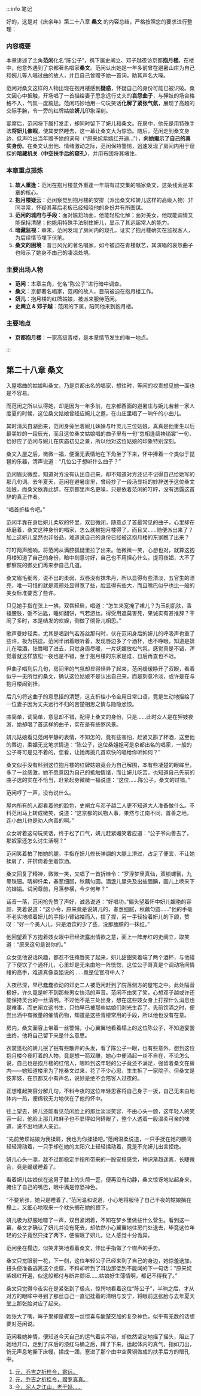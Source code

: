 :::info 笔记

好的，这是对《庆余年》第二十八章 **桑文** 的内容总结，严格按照您的要求进行整理：

### 内容概要

本章讲述了主角**范闲**化名“陈公子”，携下属史阐立、邓子越夜访京都**抱月楼**。在楼中，他意外遇到了京都著名唱家**桑文**。范闲认出她是一年多前曾在避暑山庄为自己和婉儿等人唱过曲的故人，并且自己曾赠予她一首词，助其声名大噪。

范闲对桑文这样的人物出现在抱月楼感到**疑惑**，怀疑自己的身份可能已被识破。桑文因心中抵触，开场唱了一首描绘妻子思念远行丈夫的**哀怨曲子**，与狎妓的场合格格不入，气氛一度尴尬。范闲巧妙地用一句玩笑话**化解了紧张气氛**，展现了高超的交际手腕，令一旁的红牌姑娘**妍儿**印象深刻。

宴席后，范闲将下属打发走，却同时留下了妍儿和桑文。在房中，他先是用特殊手法**将妍儿催眠**，使其安然睡去，这一幕让桑文大为惊恐。随后，范闲走到桑文身边，低声吟出当年赠予她的词句（“原来姹紫嫣红开遍…”），**向她揭示了自己的真实身份**。在桑文认出他、情绪激动之际，范闲保持警惕，迅速发现了房间内用于窥探的**暗藏机关（中空扶手后的窥孔）**，并用布团将其堵住。

### 本章重点提炼

1.  **故人重逢**：范闲在抱月楼意外重逢一年前有过交集的唱家桑文，这条线索是本章的核心。
2.  **抱月楼疑云**：范闲察觉到抱月楼的安排（派出桑文和妍儿这样的高级人物）非同寻常，怀疑其幕后老板已经知晓他的身份并有所图谋。
3.  **范闲的城府与手段**：面对尴尬场面，他能轻松化解；面对美女，他既能调情又能保持清醒；他能用特殊手法制住妍儿，显示了其远超常人的能力。
4.  **暗藏监视**：章末，范闲发现了房间内的窥孔，证实了抱月楼确实在监视客人，为后续情节埋下伏笔。
5.  **桑文的困境**：昔日风光的著名唱家，如今被迫在青楼献艺，其演唱的哀怨曲子也暗示了她身不由己的凄凉处境。

### 主要出场人物

*   **范闲**：本章主角，化名“陈公子”进行暗中调查。
*   **桑文**：京都著名唱家，范闲的故人，目前被迫在抱月楼工作。
*   **妍儿**：抱月楼的红牌姑娘，被派来服侍范闲。
*   **史阐立 & 邓子越**：范闲的下属，陪同他来到抱月楼。

### 主要地点

*   **京都抱月楼**：一家高级青楼，是本章情节发生的唯一地点。

:::

## 第二十八章 **桑文**

入屋唱曲的姑娘叫桑文，乃是京都出名的唱家，想往时，等闲的权贵想见她一面也是不容易。

而范闲之所以认得她，却是因为一年多前，在京都西面的避暑庄与婉儿若若一家人度夏的时候，这位桑文姑娘曾经应婉儿之邀，在山庄里唱了一晌午的小曲儿。

其时清风自湖面来，范闲身旁坐着婉儿妹妹与叶灵儿三位姑娘，真真是他重生以后最美妙的一段辰光，而且这位桑文姑娘唱的曲子里有一句“忽相逢缟袂绡裳”一句，恰好应了范闲与婉儿在庆庙初见之景，所以他对这位姑娘的印象特别深刻。

桑文入屋之后，微微一福，便面无表情地在下角坐了下来，怀中捧着一个类似于琵琶的乐器，清声说道：“几位公子想听什么曲子？”

范闲眉尖微蹙，知道对方没有认出自己来，却不知道对方还记不记得自己给她写的那几句词。去年夏天，范闲在避暑庄里，曾经抄了一段汤显祖的妙辞送予这位桑文姑娘，而桑文依靠此辞，在京都里声名更噪，只是依着范闲的叮咛，没有透露这首辞的真正作者。

“唱首折桂令吧。”

范闲半靠在身后妍儿柔软的怀里，双目微闭，随意点了首最常见的曲子，心里却在琢磨着，桑文这种身份的唱家，怎么就被抱月楼得了，而且又……随便派出来了？加上这妍儿显然也非俗品，难道说自己的身份已经被这抱月楼的东家瞧了出来？

叮叮两声脆响，将范闲从满腔狐疑里拉了出来。他微微一笑，心想也对，就算这抱月楼知道了自己的身份，暗中刻意讨好，自己也不用担心什么，提司夜娼，大不了都察院的御史们再来参自己几道。

桑文眉毛细弯，说不出的柔弱，双唇没有抹朱丹，所以显得有些清淡，五官生的漂亮，唯一可惜的就是双颊处显得宽了些，脸显得有些大，而且嘴巴似乎也比一般的美女标准要宽了些许。

只见她手指在弦上一拂，双唇轻启，唱道：“怎生来宽掩了裙儿？为玉削肌肤，香褪腰肢，饭不沾匙，睡如翻饼，气若游丝。得受用遮莫害死，果诚实有甚推辞？干闹了多时，本是结发的欢娱，倒做了彻骨儿相思。”[](#ref_footnotebookmark_end_1)

歌声曼妙轻柔，尤其是唱到气若游丝那句时，伏在范闲身后的妍儿的呼吸声也重了些许，极为挑逗。范闲半闭着眼听着，发现唇边多了个酒杯，也不睁眼，知道是妍儿在喂酒，张唇喝了进去，只觉身周尽暖，一片妩媚放松气氛，感觉真是不错，浑觉着就这样放松一夜也是不错，至于抱月楼的东家是谁，日后再查也不迟。

但曲子唱到后几句，房间里的气氛却显得怪异了起来，范闲缓缓睁开了双眼，看着似乎一无所觉的桑文，确认这位姑娘不是认出自己来，而是刻意冷淡，或许是在与抱月楼闹别扭。

后几句将这曲子的意思描的清楚，这支折桂小令全用日常口语，竟是生动地描绘了一位妻子因为丈夫远行不归的苦楚相思之情与隐隐忿恨。

曲简单，词简单，意思却不错，配得上桑文的身份，只是……此时众人是在狎妓夜游，她却唱了首这样的曲子，实在是有些煞风景。

妍儿姑娘看见范闲平静的表情，不知怎的，竟有些害怕，赶紧又斟了杯酒，送至他的唇边，柔媚无比地求情道：“陈公子，这位桑姐姐可是京都出名的唱家，一般的公子哥可是见不着的，您看，让她再挑几首欢快的唱给你听如何？”

桑文似乎没有料到这位抱月楼的红牌姑娘竟会为自己解围，本有些凄楚的眼眸里，多了一丝感激，她不愿意因为自己的抵触情绪，而让妍儿吃苦，也知道自己先前的曲子选的实在不恰当，赶紧起身微微一福说道：“这位……陈公子，桑文的过错。”

范闲哼了一声，没有说什么。

屋内所有的人都看着他的脸色，史阐立与邓子越二人更不知道大人准备做什么。不料范闲马上转成微笑，说道：“这京都的风物人事，果然与江南不同，首善之地，连小曲儿也是劝人向善的啊。”

众女听着这句玩笑话，终于松了口气，妍儿赶紧媚笑着应道：“公子爷向善去了，那奴家还怎么讨生活啊？”

范闲笑着拍了拍她的腿，手指在妍儿修长弹绷的大腿上滑过，占足了便宜，不让她揉肩了，并排倚着坐着饮酒。

桑文回复了精神，微微一笑，又唱了一首折桂令：“罗浮梦里真仙，双锁螺鬟，九晕珠钿。晴柳纤柔，春葱细腻，秋藕匀圆。酒盏儿里央及出些腼腆，画儿上唤来下的婵娟。试问尊前，月落参横，今夕何年？”[](#ref_footnotebookmark_end_2)

话音一落，范闲抢先赞了声好，诚恳说道：“好唱功。”偏头望着怀中妍儿媚艳的容颜，笑着说道：“这小令，原来竟是说妍儿的，春葱细腻，秋藕匀圆……”他的手毫不老实地顺着妍儿的手指小臂钻袖而入，捏了捏，另一手轻抬着妍儿的下颌，赞叹：“好一个美人儿，只是酒饮的少了些，没那腼腆的一抹红。”

他回望着下方抱着妓女眼中已经流露出情欲之意，面上一阵赤红的史阐立，取笑道：“原来这句是说你的。”

众女见他说话风趣，都忍不住掩唇笑了起来，妍儿甜甜笑着端了两个酒杯，与他碰了下便饮了个通杯儿，心里却是无来由地一阵恍惚，这位公子哥真是个调动场间情绪的高手，难道真像袁姐说的……竟是位官府中人？

入夜已深，早已蠢蠢欲动的邓史二人被范闲赶到了院落侧方的屋宅之中。此处隔音极好，许久竟是听不到那些男女快活的声音。范闲不由笑了笑，心想邓子越或许还能保持灵台的一丝清明，不过他不是三处出身，想在这些妓女身上打探什么消息也是难事，而史阐立这书生，只怕早已被那些姑娘们剥光生吞了。先前饮酒之时，便尝出酒中有微量的催情药物，知道是这些青楼常用的手段，所以他也没有在意。

房内，桑文面容上带着一丝警惕，小心翼翼地看着榻上的这位陈公子，不知道宴罢曲终，他将自己留下来是什么意思。

衣裳蓬松的妍儿抿了抿有些散开的头发，看了陈公子一眼，也有些意外。想到这位抱月楼今夜盯着的人物，竟是想一箭双雕，她心中便涌起一丝不自在，不论怎么说，自己也是抱月楼的红倌人，哪料到这年轻的公子竟还不满足，强留着桑文在房内——她知道楼里为了抢桑文过来，花了不少心思，生生拆了一家院子。但桑文是伎非妓，在京都又小有声名，说好是绝不会陪客人过夜的。

正想堆起笑容分解几句，不料今夜的这位年轻恩客将自己身子一扳，自己无来由地体内一热，便绵软无力地伏在了他的怀中。

往上望去，妍儿还能看见范闲脸上的那丝淡淡笑容，不由心头一颤，这年轻人的笑容一起，他脸上那几粒麻子也不显得如何碍眼了，整个人透着一股温柔可亲的味道，说不出地诱人亲近。

“先前劳烦姑娘为我揉肩，我也为你揉揉吧。”范闲温柔说道，一只手抚在她的腰间轻轻滑动着，一只手却在她的太阳穴上轻轻揉动着，竟是不允妍儿出言拒绝。

妍儿心头一凛，敌不过那稳定手指所带来的一股安稳感觉，神识渐趋迷离，长睫微合，竟是缓缓睡着了。

看着妍儿姑娘伏在这男子膝上的头颅一歪，便再没有动静，桑文惊讶地站起身来，掩住了自己的嘴巴，眼中满是惊恐神色。

“不要紧张，她只是睡着了。”范闲温和说道，小心地将服侍了自己半夜的姑娘搁在榻上，又细心地取来一个枕头搁在她的颈下。

妍儿极为舒服地嗯了一声，双目紧闭着，不知在梦乡里做些什么营生。看到这一幕，桑文才确认了妍儿并没有死去，却依然小心翼翼地往房门处退去，毕竟这位年轻的公子竟然只揉了两下，便催眠了妍儿，让人感觉十分诡异。

范闲坐在榻边，似笑非笑地看着桑文，伸出手指做了个噤声的手势。

桑文只觉眼前一花，下一刻，这位年轻公子已经来到了自己的身边，她惊羞迭加，扭头便准备逃离这个虎窟，不料却听到了耳边那低到不能闻的下一句话：“原来姹紫嫣红开遍，似这般都付与断井颓垣……姑娘好生薄情啊，都记不得我了。”

桑文只觉得今夜实在是紧张到了极点，惊愕地看着这位“陈公子”，半晌之后，才从对方的眼眸中寻到了那丝自己一直记挂着的清明与安宁，将眼前这张脸与去年夏天堂上那张脸对应了起来。

她张大了嘴，眸子里却是骤现一丝惊喜与酸楚交加的复杂神色，似乎有无数的话想要对范闲说。

范闲看她神情，便知道今天自己的运气着实不错，却依然坚定地摇了摇头，阻止了她地开口，走到了床后的漆红马桶之后，蹲了下来，运起体内的真气，指如刀出，悄无声息地撕下床幔，揉成一团，塞进了那个由中空黄铜做成的扶手后方的眼孔中。[](#ref_footnotebookmark_end_3)

1. [元，乔吉之折桂令，寄远。](#ref_footnotebookmark_start_1)​​
2. [元，乔吉之折桂令，赠罗真真。](#ref_footnotebookmark_start_2)​​
3. [今，泥人之江山，老干妈……](#ref_footnotebookmark_start_3)​​

